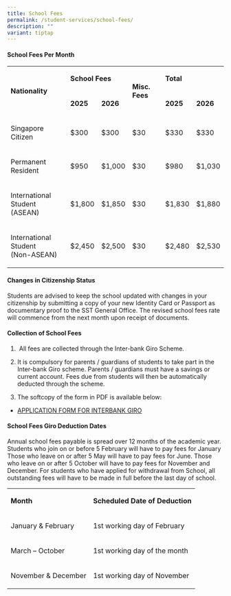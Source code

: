 ```yaml
---
title: School Fees
permalink: /student-services/school-fees/
description: ""
variant: tiptap
---
```

<h4>School Fees Per Month</h4>
<table style="minWidth: 150px">
<colgroup>
<col>
<col>
<col>
<col>
<col>
<col>
</colgroup>
<tbody>
<tr>
<td rowspan="2" colspan="1">
<p><strong>Nationality</strong>
</p>
</td>
<td rowspan="1" colspan="2">
<p><strong>School Fees</strong>
</p>
</td>
<td rowspan="2" colspan="1">
<p><strong>Misc. Fees</strong>
</p>
</td>
<td rowspan="1" colspan="1">
<p><strong>Total</strong>
</p>
</td>
<td rowspan="1" colspan="1">
<p></p>
</td>
</tr>
<tr>
<td rowspan="1" colspan="1">
<p><strong>2025</strong>
</p>
</td>
<td rowspan="1" colspan="1">
<p><strong>2026</strong>
</p>
</td>
<td rowspan="1" colspan="1">
<p><strong>2025</strong>
</p>
</td>
<td rowspan="1" colspan="1">
<p><strong>2026</strong>
</p>
</td>
</tr>
<tr>
<td rowspan="1" colspan="1">
<p>Singapore Citizen</p>
</td>
<td rowspan="1" colspan="1">
<p>$300</p>
</td>
<td rowspan="1" colspan="1">
<p>$300</p>
</td>
<td rowspan="1" colspan="1">
<p>$30</p>
</td>
<td rowspan="1" colspan="1">
<p>$330</p>
</td>
<td rowspan="1" colspan="1">
<p>$330</p>
</td>
</tr>
<tr>
<td rowspan="1" colspan="1">
<p>Permanent Resident</p>
</td>
<td rowspan="1" colspan="1">
<p>$950</p>
</td>
<td rowspan="1" colspan="1">
<p>$1,000</p>
</td>
<td rowspan="1" colspan="1">
<p>$30</p>
</td>
<td rowspan="1" colspan="1">
<p>$980</p>
</td>
<td rowspan="1" colspan="1">
<p>$1,030</p>
</td>
</tr>
<tr>
<td rowspan="1" colspan="1">
<p>International Student
<br>(ASEAN)</p>
</td>
<td rowspan="1" colspan="1">
<p>$1,800</p>
</td>
<td rowspan="1" colspan="1">
<p>$1,850</p>
</td>
<td rowspan="1" colspan="1">
<p>$30</p>
</td>
<td rowspan="1" colspan="1">
<p>$1,830</p>
</td>
<td rowspan="1" colspan="1">
<p>$1,880</p>
</td>
</tr>
<tr>
<td rowspan="1" colspan="1">
<p>International Student
<br>(Non-ASEAN)</p>
</td>
<td rowspan="1" colspan="1">
<p>$2,450</p>
</td>
<td rowspan="1" colspan="1">
<p>$2,500</p>
</td>
<td rowspan="1" colspan="1">
<p>$30</p>
</td>
<td rowspan="1" colspan="1">
<p>$2,480</p>
</td>
<td rowspan="1" colspan="1">
<p>$2,530</p>
</td>
</tr>
</tbody>
</table>
<h4>Changes in Citizenship Status</h4>
<p>Students are advised to keep the school updated with changes in your citizenship
by submitting a copy of your new Identity Card or Passport as documentary
proof to the SST General Office. The revised school fees rate will commence
from the next month upon receipt of documents.</p>
<h4>Collection of School Fees</h4>
<ol data-tight="true" class="tight">
<li>
<p>&nbsp;All fees are collected through the Inter-bank Giro Scheme.</p>
</li>
<li>
<p>It is compulsory for parents / guardians of students to take part in the
Inter-bank Giro scheme. Parents / guardians must have a savings or current
account. Fees due from students will then be automatically deducted through
the scheme.</p>
</li>
<li>
<p>The softcopy of the form in PDF is available below:</p>
</li>
</ol>
<ul data-tight="true" class="tight">
<li>
<p><a href="/files/giro_appication_form.pdf" rel="noopener noreferrer nofollow" target="_blank">APPLICATION FORM FOR INTERBANK GIRO</a>
</p>
</li>
</ul>
<h4>School Fees Giro Deduction Dates</h4>
<p>Annual school fees payable is spread over 12 months of the academic year.
Students who join on or before 5 February will have to pay fees for January
Those who leave on or after 5 May will have to pay fees for June. Those
who leave on or after 5 October will have to pay fees for November and
December. For students who have applied for withdrawal from School, all
outstanding fees will have to be made in full before the last day of school.</p>
<table style="minWidth: 50px">
<colgroup>
<col>
<col>
</colgroup>
<tbody>
<tr>
<td rowspan="1" colspan="1">
<p><strong>Month</strong>
</p>
</td>
<td rowspan="1" colspan="1">
<p><strong>Scheduled Date of Deduction</strong>
</p>
</td>
</tr>
<tr>
<td rowspan="1" colspan="1">
<p>January &amp; February</p>
</td>
<td rowspan="1" colspan="1">
<p>1st working day of February</p>
</td>
</tr>
<tr>
<td rowspan="1" colspan="1">
<p>March – October</p>
</td>
<td rowspan="1" colspan="1">
<p>1st working day of the month</p>
</td>
</tr>
<tr>
<td rowspan="1" colspan="1">
<p>November &amp; December</p>
</td>
<td rowspan="1" colspan="1">
<p>1st working day of November</p>
</td>
</tr>
</tbody>
</table>
<p></p>